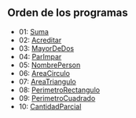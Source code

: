 ## Orden de los programas

- 01: [Suma](/src/code/ev1/Suma.java)
- 02: [Acreditar](/src/code/ev1/Acreditar.java)
- 03: [MayorDeDos](/src/code/ev1/MayorDeDos.java)
- 04: [ParImpar](/src/code/ev1/ParImpar.java)
- 05: [NombrePerson](/src/code/ev1/NombrePersona.java)
- 06: [AreaCirculo](/src/code/ev1/AreaCirculo.java)
- 07: [AreaTriangulo](/src/code/ev1/AreaTriangulo.java)
- 08: [PerimetroRectangulo](/src/code/ev1/PerimetroRectangulo.java)
- 09: [PerimetroCuadrado](/src/code/ev1/PerimetroCuadrado.java)
- 10: [CantidadParcial](/src/code/ev1/CantidadParcial.java)
